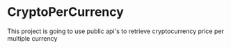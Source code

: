 # CryptoPerCurrency
This project is going to use public api's to retrieve cryptocurrency price per multiple currency
